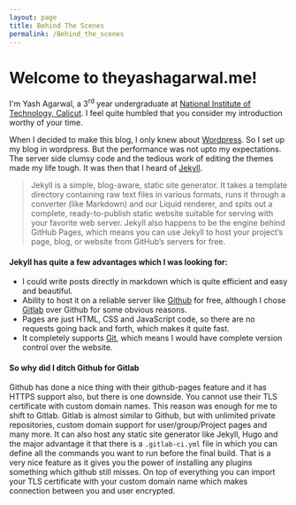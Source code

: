 ```yaml
---
layout: page
title: Behind The Scenes
permalink: /Behind_the_scenes
---
```


Welcome to theyashagarwal.me!
===================

I'm Yash Agarwal, a 3<sup>rd</sup> year undergraduate at <a href="http://nitc.ac.in">National Institute of Technology, Calicut</a>. I feel quite humbled that you consider my introduction worthy of your time.

When I decided to make this blog, I only knew about <a href="https://wordpress.org/">Wordpress</a>. So I set up my blog in wordpress. But the performance was not upto my expectations. The server side clumsy code and the tedious work of editing the themes made my life tough. It was then that I heard of <a href="http://jekyllrb.com/">Jekyll</a>.

> Jekyll is a simple, blog-aware, static site generator. It takes a template directory containing raw text files in various formats, runs it through a converter (like Markdown) and our Liquid renderer, and spits out a complete, ready-to-publish static website suitable for serving with your favorite web server. Jekyll also happens to be the engine behind GitHub Pages, which means you can use Jekyll to host your project’s page, blog, or website from GitHub’s servers for free.


#### Jekyll has quite a few advantages which I was looking for:

- I could write posts directly in markdown which is quite efficient and easy and beautiful.
- Ability to host it on a reliable server like <a href="https://github.com">Github</a> for free, although I chose <a href="https://gitlab.com">Gitlab</a> over Github for some obvious reasons.
- Pages are just HTML, CSS and JavaScript code, so there are no requests going back and forth, which makes it quite fast.
- It completely supports <a href="https://git-scm.com">Git</a>, which means I would have complete version control over the website.

#### So why did I ditch Github for Gitlab
Github has done a nice thing with their github-pages feature and it has HTTPS support also, but there is one downside. You cannot use their TLS certificate with custom domain names. This reason was enough for me to shift to Gitlab.
Gitlab is almost similar to Github, but with unlimited private repositories, custom domain support for user/group/Project pages and many more. It can also host any static site generator like Jekyll, Hugo and the major advantage it that there is a <code>.gitlab-ci.yml</code> file in which you can define all the commands you want to run before the final build. That is a very nice feature as it gives you the power of installing any plugins something which github still misses. On top of everything you can import your TLS certificate with your custom domain name which makes connection between you and user encrypted.